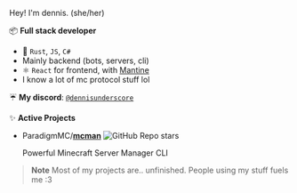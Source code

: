 Hey! I'm dennis. (she/her)

📦 **Full stack developer**
- 🦀 `Rust`, `JS`, `C#`
- Mainly backend (bots, servers, cli)
- ⚛️ `React` for frontend, with [Mantine](https://mantine.dev)
- I know a lot of mc protocol stuff lol

☔ **My discord**: [`@dennisunderscore`](https://discord.com/users/258638629839175681)

✨ **Active Projects**
- ParadigmMC/[**mcman**](https://github.com/ParadigmMC/mcman)   ![GitHub Repo stars](https://img.shields.io/github/stars/ParadigmMC/mcman?logo=github)
  
  Powerful Minecraft Server Manager CLI

> **Note**
> Most of my projects are.. unfinished. People using my stuff fuels me :3

